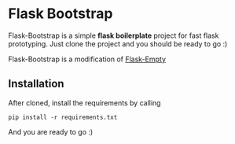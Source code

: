 Flask Bootstrap
===============
Flask-Bootstrap is a simple **flask boilerplate** project for fast flask prototyping.
Just clone the project and you should be ready to go :)

Flask-Bootstrap is a modification of [Flask-Empty](https://github.com/italomaia/flask-empty)

Installation
------------

After cloned, install the requirements by calling

```shell
pip install -r requirements.txt
```

And you are ready to go :)